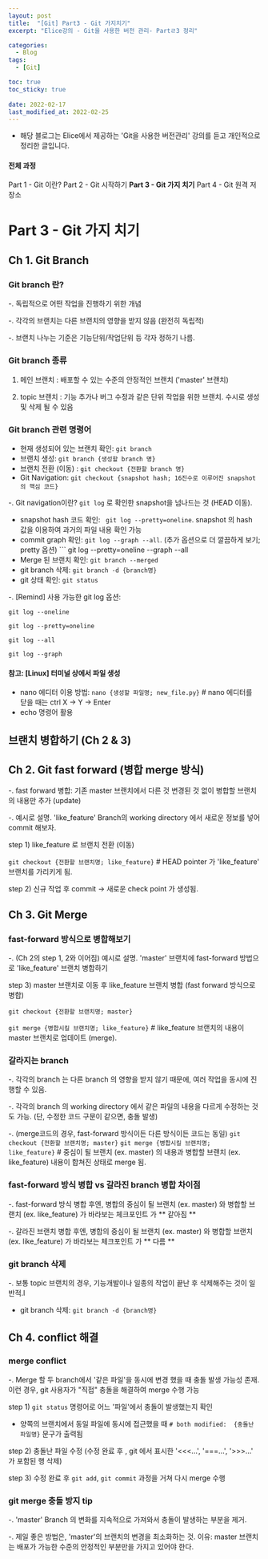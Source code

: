 ```yaml
---
layout: post
title:  "[Git] Part3 - Git 가지치기"
excerpt: "Elice강의 - Git을 사용한 버전 관리- Partㄹ3 정리"

categories:
  - Blog
tags:
  - [Git]

toc: true
toc_sticky: true
 
date: 2022-02-17
last_modified_at: 2022-02-25
---
```


* 해당 블로그는 Elice에서 제공하는 'Git을 사용한 버전관리' 강의를 듣고 개인적으로 정리한 글입니다.

#### 전체 과정
Part 1 - Git 이란?
Part 2 - Git 시작하기
**Part 3 - Git 가지 치기**
Part 4 - Git 원격 저장소  

# Part 3 - Git 가지 치기
## Ch 1. Git Branch
### Git branch 란? 
-. 독립적으로 어떤 작업을 진행하기 위한 개념

-. 각각의 브랜치는 다른 브랜치의 영향을 받지 않음 (완전히 독립적)

-. 브랜치 나누는 기준은 기능단위/작업단위 등 각자 정하기 나름.

### Git branch 종류
1) 메인 브랜치 : 배포할 수 있는 수준의 안정적인 브랜치 ('master' 브랜치)

2) topic 브랜치 : 기능 추가나 버그 수정과 같은 단위 작업을 위한 브랜치. 수시로 생성 및 삭제 될 수 있음

### Git branch 관련 명령어 
* 현재 생성되어 있는 브랜치 확인: ```git branch```
* 브랜치 생성: ```git branch {생성할 branch 명}```
* 브랜치 전환 (이동)  : ```git checkout {전환할 branch 명}```
* Git Navigation: ```git checkout {snapshot hash; 16진수로 이루어진 snapshot의 핵심 코드}``` 

-. Git navigation이란? ```git log``` 로 확인한 snapshot을 넘나드는 것 (HEAD 이동).

* snapshot hash 코드 확인: ``` git log --pretty=oneline```. snapshot 의 hash 값을 이용하여 과거의 파일 내용 확인 가능
* commit graph 확인: ``` git log --graph --all ```.  (추가 옵션으로 더 깔끔하게 보기; pretty 옵션) ``` git log --pretty=oneline --graph --all
* Merge 된 브랜치 확인: ``` git branch --merged ```
* git branch 삭제: ``` git branch -d {branch명} ```
* git 상태 확인: ``` git status ```

-. [Remind] 사용 가능한 git log 옵션: 

``` git log --oneline ``` 

``` git log --pretty=oneline ```

``` git log --all ```

``` git log --graph ```

#### 참고:  [Linux] 터미널 상에서 파일 생성
* nano 에디터 이용 방법: ``` nano {생성할 파일명; new_file.py} ``` # nano 에디터를 닫을 때는 ctrl X -> Y -> Enter
* echo 명령어 활용


## 브랜치 병합하기 (Ch 2 & 3)
## Ch 2. Git fast forward (병합 merge 방식)
-. fast forward 병합: 기존 master 브랜치에서 다른 것 변경된 것 없이 병합할 브랜치의 내용만 추가 (update)  

-. 예시로 설명. 'like_feature' Branch의 working directory 에서 새로운 정보를 넣어 commit  해보자.

step 1) like_feature 로 브랜치 전환 (이동)

``` git checkout {전환할 브랜치명; like_feature} ``` # HEAD pointer 가 'like_feature' 브랜치를 가리키게 됨.

step 2) 신규 작업 후 commit -> 새로운 check point 가 생성됨.


## Ch 3. Git Merge 
### fast-forward 방식으로 병합해보기
-. (Ch 2의 step 1, 2와 이어짐) 예시로 설명. 'master' 브랜치에 fast-forward 방법으로 'like_feature' 브랜치 병합하기 

step 3) master 브랜치로 이동 후 like_feature 브랜치 병합 (fast forward 방식으로 병합)

``` git checkout {전환할 브랜치명; master} ```

``` git merge {병합시킬 브랜치명; like_feature} ``` # like_feature 브랜치의 내용이 master 브랜치로 업데이트 (merge).  

### 갈라지는 branch
-. 각각의 branch 는 다른 branch 의 영향을 받지 않기 때문에, 여러 작업을 동시에 진행할 수 있음.

-. 각각의 branch 의 working directory 에서 같은 파일의 내용을 다르게 수정하는 것도 가능. (단, 수정한 코드 구문이 같으면, 충돌 발생)

-. (merge코드의 경우, fast-forward 방식이든 다른 방식이든 코드는 동일) ``` git checkout {전환할 브랜치명; master} ``` ``` git merge {병합시킬 브랜치명; like_feature} ``` # 중심이 될 브랜치 (ex. master) 의 내용과 병합할 브랜치 (ex. like_feature) 내용이 합쳐진 상태로 merge 됨.

### fast-forward 방식 병합 vs 갈라진 branch 병합 차이점
-. fast-forward 방식 병합 후엔, 병합의 중심이 될 브랜치 (ex. master) 와 병합할 브랜치 (ex. like_feature) 가 바라보는 체크포인트 가 ** 같아짐 **

-. 갈라진 브랜치 병합 후엔, 병합의 중심이 될 브랜치 (ex. master) 와 병합할 브랜치 (ex. like_feature) 가 바라보는 체크포인트 가 ** 다름 **

### git branch 삭제
-. 보통 topic 브랜치의 경우, 기능개발이나 일종의 작업이 끝난 후 삭제해주는 것이 일반적.l
* git branch 삭제: ``` git branch -d {branch명} ```

## Ch 4. conflict 해결
### merge conflict
-. Merge 할 두 branch에서 '같은 파일'을 동시에 변경 했을 때 충돌 발생 가능성 존재. 이런 경우, git 사용자가 "직접" 충돌을 해결하여 merge 수행 가능

step 1) ``` git status ``` 명령어로 어느 '파일'에서 충돌이 발생했는지 확인
* 양쪽의 브랜치에서 동일 파일에 동시에 접근했을 때 ``` # both modified:  {충돌난 파일명} ``` 문구가 출력됨

step 2) 충돌난 파일 수정 (수정 완료 후 , git 에서 표시한 '<<<...', '===...', '>>>...' 가 포함된 행 삭제)

step 3) 수정 완료 후 ``` git add ```, ``` git commit ``` 과정을 거쳐 다시 merge 수행

### git merge 충돌 방지 tip
-. 'master' Branch 의 변화를 지속적으로 가져와서 충돌이 발생하는 부분을 제거.

-. 제일 좋은 방법은, 'master'의 브랜치의 변경을 최소화하는 것. 이유: master 브랜치는 배포가 가능한 수준의 안정적인 부분만을 가지고 있어야 한다.
